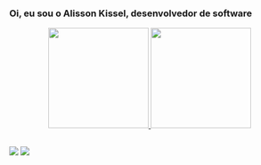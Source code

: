 ### Oi, eu sou o Alisson Kissel, desenvolvedor de software

<div align="center">
  <a href="https://github.com/alissonkissel">
  <img height="180em" src="https://github-readme-stats.vercel.app/api?username=alissonkissel&show_icons=true&theme=github_dark&include_all_commits=true&count_private=true"/>
  <img height="180em" src="https://github-readme-stats.vercel.app/api/top-langs/?username=alissonkissel&layout=compact&langs_count=7&theme=github_dark"/>
</div>

##

<div> 
  <a href = "mailto:alissonkissel@gmail.com"><img src="https://img.shields.io/badge/-Gmail-%23333?style=for-the-badge&logo=gmail&logoColor=white" target="_blank"></a>
  <a href="https://www.linkedin.com/in/alisson-kissel/" target="_blank"><img src="https://img.shields.io/badge/-LinkedIn-%230077B5?style=for-the-badge&logo=linkedin&logoColor=white" target="_blank"></a> 
</div>
